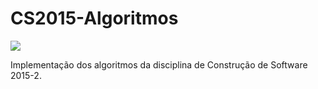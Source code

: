 # CS2015-Algoritmos
[<img src="https://api.travis-ci.org/erickriger/CS2015-Algoritmos.svg?branch=master">](https://travis-ci.org/erickriger/CS2015-Algoritmos)

Implementação dos algoritmos da disciplina de Construção de Software 2015-2.
